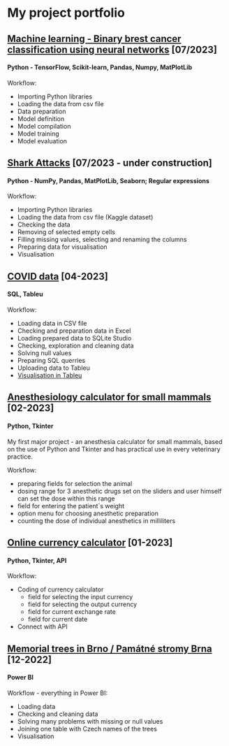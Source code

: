 # My project portfolio

## [Machine learning - Binary brest cancer classification using neural networks](https://github.com/rosnicka007/ML_Brest_cancer) [07/2023]

#### Python - TensorFlow, Scikit-learn, Pandas, Numpy, MatPlotLib

Workflow:

* Importing Python libraries
* Loading the data from csv file
* Data preparation
* Model definition
* Model compilation
* Model training
* Model evaluation


## [Shark Attacks](https://github.com/rosnicka007/Shark_attacks) [07/2023 - under construction]

#### Python - NumPy, Pandas, MatPlotLib, Seaborn; Regular expressions

Workflow:

* Importing Python libraries
* Loading the data from csv file (Kaggle dataset)
* Checking the data
* Removing of selected empty cells
* Filling missing values, selecting and renaming the columns
* Preparing data for visualisation 
* Visualisation 


## [COVID data](https://github.com/rosnicka007/COVID-data) [04-2023]


#### SQL, Tableu

Workflow:

* Loading data in CSV file
* Checking and preparation data in Excel
* Loading prepared data to SQLite Studio
* Checking, exploration and cleaning data
* Solving null values
* Preparing SQL querries
* Uploading data to Tableu 
* [Visualisation in Tableu](https://public.tableau.com/app/profile/dagmar.vrskova/viz/Covid_data_AA/Dashboard1)



## [Anesthesiology calculator for small mammals](https://github.com/rosnicka007/Anesthesiology-calculator-for-small-mammals) [02-2023]

#### Python, Tkinter

My first major project - an anesthesia calculator for small mammals, based on the use of Python and Tkinter and has practical use in every veterinary practice. 

Workflow:
* preparing fields for selection the animal
* dosing range for 3 anesthetic drugs set on the sliders and user himself can set the dose within this range
* field for entering the patient´s weight
* option menu for choosing anesthetic preparation
* counting the dose of individual anesthetics in milliliters





## [Online currency calculator](https://github.com/rosnicka007/Online-currency-calculator) [01-2023]


#### Python, Tkinter, API

Workflow:

* Coding of currency calculator 
  - field for selecting the input currency
  - field for selecting the output currency
  - field for current exchange rate
  - field for current date
* Connect with API


## [Memorial trees in Brno / Památné stromy Brna](https://github.com/rosnicka007/Pamatne_stromy) [12-2022]


#### Power BI

Workflow - everything in Power BI:

* Loading data
* Checking and cleaning data 
* Solving many problems with missing or null values
* Joining one table with Czech names of the trees 
* Visualisation




 


<!--
**rosnicka007/rosnicka007** is a ✨ _special_ ✨ repository because its `README.md` (this file) appears on your GitHub profile.

Here are some ideas to get you started:

- 🔭 I’m currently working on ...
- 🌱 I’m currently learning ...
- 👯 I’m looking to collaborate on ...
- 🤔 I’m looking for help with ...
- 💬 Ask me about ...
- 📫 How to reach me: ...
- 😄 Pronouns: ...
- ⚡ Fun fact: ...
-->
